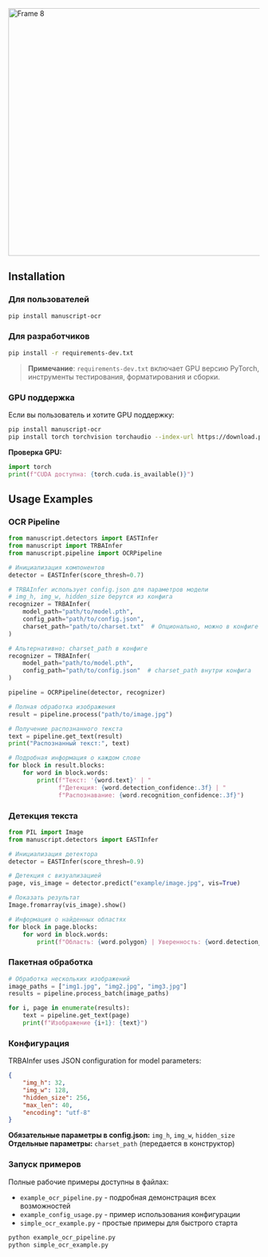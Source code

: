 <img width="2028" height="496" alt="Frame 8" src="https://github.com/user-attachments/assets/cdba0d4c-4cab-4f77-a056-6d3c20192566" />

## Installation

### Для пользователей
```bash
pip install manuscript-ocr
```

### Для разработчиков
```bash
pip install -r requirements-dev.txt
```

> **Примечание**: `requirements-dev.txt` включает GPU версию PyTorch, инструменты тестирования, форматирования и сборки.

### GPU поддержка
Если вы пользователь и хотите GPU поддержку:
```bash
pip install manuscript-ocr
pip install torch torchvision torchaudio --index-url https://download.pytorch.org/whl/cu118 --force-reinstall
```

**Проверка GPU:**
```python
import torch
print(f"CUDA доступна: {torch.cuda.is_available()}")
```

## Usage Examples

### OCR Pipeline

```python
from manuscript.detectors import EASTInfer
from manuscript import TRBAInfer  
from manuscript.pipeline import OCRPipeline

# Инициализация компонентов
detector = EASTInfer(score_thresh=0.7)

# TRBAInfer использует config.json для параметров модели
# img_h, img_w, hidden_size берутся из конфига
recognizer = TRBAInfer(
    model_path="path/to/model.pth",
    config_path="path/to/config.json", 
    charset_path="path/to/charset.txt"  # Опционально, можно в конфиге
)

# Альтернативно: charset_path в конфиге
recognizer = TRBAInfer(
    model_path="path/to/model.pth",
    config_path="path/to/config.json"  # charset_path внутри конфига
)

pipeline = OCRPipeline(detector, recognizer)

# Полная обработка изображения
result = pipeline.process("path/to/image.jpg")

# Получение распознанного текста
text = pipeline.get_text(result)
print("Распознанный текст:", text)

# Подробная информация о каждом слове
for block in result.blocks:
    for word in block.words:
        print(f"Текст: '{word.text}' | "
              f"Детекция: {word.detection_confidence:.3f} | "
              f"Распознавание: {word.recognition_confidence:.3f}")
```

### Детекция текста 

```python
from PIL import Image
from manuscript.detectors import EASTInfer

# Инициализация детектора
detector = EASTInfer(score_thresh=0.9)

# Детекция с визуализацией
page, vis_image = detector.predict("example/image.jpg", vis=True)

# Показать результат
Image.fromarray(vis_image).show()

# Информация о найденных областях
for block in page.blocks:
    for word in block.words:
        print(f"Область: {word.polygon} | Уверенность: {word.detection_confidence:.3f}")
```

### Пакетная обработка

```python
# Обработка нескольких изображений
image_paths = ["img1.jpg", "img2.jpg", "img3.jpg"]
results = pipeline.process_batch(image_paths)

for i, page in enumerate(results):
    text = pipeline.get_text(page)
    print(f"Изображение {i+1}: {text}")
```

### Конфигурация

TRBAInfer uses JSON configuration for model parameters:

```json
{
    "img_h": 32,
    "img_w": 128, 
    "hidden_size": 256,
    "max_len": 40,
    "encoding": "utf-8"
}
```

**Обязательные параметры в config.json:** `img_h`, `img_w`, `hidden_size`  
**Отдельные параметры:** `charset_path` (передается в конструктор)

### Запуск примеров

Полные рабочие примеры доступны в файлах:
- `example_ocr_pipeline.py` - подробная демонстрация всех возможностей
- `example_config_usage.py` - пример использования конфигурации
- `simple_ocr_example.py` - простые примеры для быстрого старта

```bash
python example_ocr_pipeline.py
python simple_ocr_example.py
```

